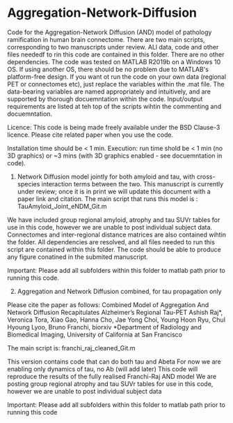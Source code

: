 # Aggregation-Network-Diffusion
Code for the Aggregation-Network Diffusion (AND) model of pathology ramification in human brain connectome. There are two main scripts, corresponding to two manuscripts under review. ALl data, code and other files neededf to rin this code are contained in this folder. There are no other dependencies. The code was tested on MATLAB R2019b on a Windows 10 OS. If using another OS, there should be no problem due to MATLAB's platform-free design. If you want ot run the code on your own data (regional PET or connectomes etc), just replace the variables within the .mat file. The data-bearing variables are named appropriately and intuitively, and are supported by thorough docuemntation within the code. Input/output requirements are listed at teh top of the scripts wihtin the commenting and docuemntation.

Licence: This code is being made freely available under the BSD Clause-3 licence. Please cite related paper when you use the code. 

Installation time should be < 1 min.
Execution: run time shold be  < 1 min (no 3D graphics) or ~3 mins (with 3D graphics enabled - see docuemntation in code). 

1) Network Diffusion model jointly for both amyloid and tau, with cross-species interaction terms between the two. This manuscript is currently under review; once it is in print we will update this document with a paper link and citation. The main script that runs this model is : 
TauAmyloid_Joint_eNDM_Git.m

We have included group regional amyloid, atrophy and tau SUVr tables for use in this code, however we are unable to post individual subject data. Connectomes and inter-regional distance matrices are also contained wihtin the folder. All dependencies are resolved, and all files needed to run this script are contained within this folder. The code should be able to produce any figure conatined in the submited manuscript. 

Important: Please add all subfolders within this folder to matlab path prior to running this code.


2) Aggregation and Network Diffusion combined, for tau propagation only

Please cite the paper as follows:
Combined Model of Aggregation And Network Diffusion Recapitulates Alzheimer’s Regional Tau-PET 
Ashish Raj*, Veronica Tora, Xiao Gao, Hanna Cho, Jae Yong Choi, Young Hoon Ryu, Chul Hyoung Lyoo, Bruno Franchi, biorxiv
*Department of Radiology and Biomedical Imaging, University of California at San Francisco

The main script is: franchi_raj_cleaned_Git.m

This version contains code that can do both tau and Abeta
For now we are enabling only dynamics of tau, no Ab (will add later)
This code will reproduce the results of the fully realised Franchi-Raj AND model
We are posting group regional atrophy and tau SUVr tables for use in this code, however we are unable to post individual subject data

Important: Please add all subfolders within this folder to matlab path prior to running this code
